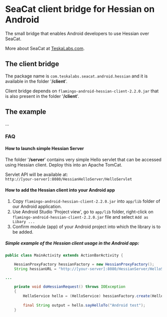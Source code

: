 # SeaCat client bridge for Hessian on Android

The small bridge that enables Android developers to use Hessian over SeaCat.

More about SeaCat at [TeskaLabs.com](http://teskalabs.com/).

## The client bridge

The package name is `com.teskalabs.seacat.android.hessian` and it is available in the folder '**/client**'.

Client bridge depends on `flamingo-android-hessian-client-2.2.0.jar` that is also present in the folder '**/client**'.


## The example

...


### FAQ

#### How to launch simple Hessian Server

The folder '**/server**' contains very simple Hello servlet that can be accessed using Hessian client. Deploy this into an Apache TomCat.

Servlet API will be available at:  
`http://[your-server]:8080/HessianHelloServer/HelloServlet`

#### How to add the Hessian client into your Android app

1. Copy `flamingo-android-hessian-client-2.2.0.jar` into `app/lib` folder of our Android application.
2. Use Android Studio 'Project view', go to `app/lib` folder, right-click on `flamingo-android-hessian-client-2.2.0.jar` file and select `Add as Libary ...`
3. Confirm module (app) of your Android project into which the library is to be added.

##### Simple example of the Hessian client usage in the Android app:

```java
public class MainActivity extends ActionBarActivity {

    HessianProxyFactory hessianFactory = new HessianProxyFactory();
    String hessianURL = "http://[your-server]:8080/HessianServer/HelloServlet";

...

	private void doHessianRequest() throws IOException
	{
		HelloService hello = (HelloService) hessianFactory.create(HelloService.class, hessianURL);
		
		final String output = hello.sayHelloTo("Android test");
    }

```


